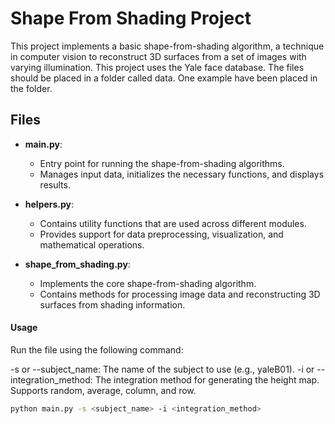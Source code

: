 # Shape From Shading Project

This project implements a basic shape-from-shading algorithm, a technique in computer vision to reconstruct 3D surfaces from a set of images with varying illumination. This project uses the Yale face database. The files should be placed in a folder called data. One example have been placed in the folder.

## Files

- **main.py**: 
  - Entry point for running the shape-from-shading algorithms.
  - Manages input data, initializes the necessary functions, and displays results.
  
- **helpers.py**: 
  - Contains utility functions that are used across different modules.
  - Provides support for data preprocessing, visualization, and mathematical operations.
  
- **shape_from_shading.py**: 
  - Implements the core shape-from-shading algorithm.
  - Contains methods for processing image data and reconstructing 3D surfaces from shading information.

#### Usage

Run the file using the following command:

-s or --subject_name: The name of the subject to use (e.g., yaleB01).
-i or --integration_method: The integration method for generating the height map. Supports random, average, column, and row.

```bash
python main.py -s <subject_name> -i <integration_method>


